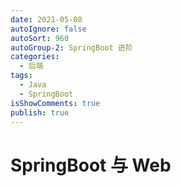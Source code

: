 ```yaml
---
date: 2021-05-08
autoIgnore: false
autoSort: 960
autoGroup-2: SpringBoot 进阶
categories:
  - 后端
tags:
  - Java
  - SpringBoot
isShowComments: true
publish: true
---
```


# SpringBoot 与 Web
